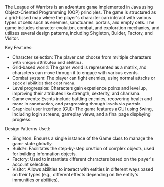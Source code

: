 The League of Warriors is an adventure game implemented in Java using Object-Oriented Programming (OOP) principles. The game is structured as a grid-based map where the player's character can interact with various types of cells such as enemies, sanctuaries, portals, and empty cells. The game includes character evolution, combat, and exploration mechanics, and utilizes several design patterns, including Singleton, Builder, Factory, and Visitor.

Key Features:
- Character selection: The player can choose from multiple characters with unique attributes and abilities.
- Grid-based world: The game world is represented as a matrix, and characters can move through it to engage with various events.
- Combat system: The player can fight enemies, using normal attacks or special abilities that cost mana.
- Level progression: Characters gain experience points and level up, improving their attributes like strength, dexterity, and charisma.
- Game events: Events include battling enemies, recovering health and mana in sanctuaries, and progressing through levels via portals.
- Graphical user interface (GUI): The game features a GUI using Swing, including login screens, gameplay views, and a final page displaying progress.

Design Patterns Used:
- Singleton: Ensures a single instance of the Game class to manage the game state globally.
- Builder: Facilitates the step-by-step creation of complex objects, used for building Information objects.
- Factory: Used to instantiate different characters based on the player's account selection.
- Visitor: Allows abilities to interact with entities in different ways based on their types (e.g., different effects depending on the entity's immunities or abilities).

